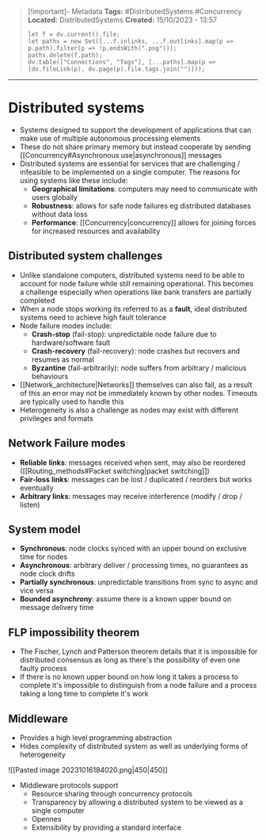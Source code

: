 > [!important]- Metadata
> **Tags:** #DistributedSystems  #Concurrency 
> **Located:** DistributedSystems
> **Created:** 15/10/2023 - 13:57
> ```dataviewjs
> let f = dv.current().file;
> let paths = new Set([...f.inlinks, ...f.outlinks].map(p => p.path).filter(p => !p.endsWith(".png")));
> paths.delete(f.path);
> dv.table(["Connections", "Tags"], [...paths].map(p => [dv.fileLink(p), dv.page(p).file.tags.join("")]));
> ```

___
# Distributed systems
- Systems designed to support the development of applications that can make use of multiple autonomous processing elements 
- These do not share primary memory but instead cooperate by sending [[Concurrency#Asynchronous use|asynchronous]] messages
- Distributed systems are essential for services that are challenging / infeasible to be implemented on a single computer. The reasons for using systems like these include:
	- **Geographical limitations**: computers may need to communicate with users globally 
	- **Robustness**: allows for safe node failures eg distributed databases without data loss
	- **Performance**: [[Concurrency|concurrency]] allows for joining forces for increased resources and availability 
## Distributed system challenges
- Unlike standalone computers, distributed systems need to be able to account for node failure while still remaining operational. This becomes a challenge especially when operations like bank transfers are partially completed 
- When a node stops working its referred to as a **fault**, ideal distributed systems need to achieve high fault tolerance 
- Node failure modes include: 
	- **Crash-stop** (fail-stop): unpredictable node failure due to hardware/software fault
	- **Crash-recovery** (fail-recovery): node crashes but recovers and resumes as normal  
	- **Byzantine** (fail-arbitrarily): node suffers from  arbitrary / malicious behaviours
- [[Network_architecture|Networks]] themselves can also fail, as a result of this an error may not be immediately known by other nodes. Timeouts are typically used to handle this 
- Heterogeneity is also a challenge as nodes may exist with different privileges and formats
## Network Failure modes
- **Reliable** **links**: messages received when sent,  may also be reordered ([[Routing_methods#Packet switching|packet switching]])
- **Fair-loss** **links**: messages can be lost / duplicated / reorders but works eventually 
- **Arbitrary links**: messages may receive interference (modify / drop / listen)


## System model 
- **Synchronous**: node clocks synced with an upper bound on exclusive time for nodes
- **Asynchronous**: arbitrary deliver / processing times, no guarantees as node clock drifts
- **Partially synchronous**: unpredictable transitions from sync to async and vice versa 
- **Bounded asynchrony**: assume there is a known  upper bound on message delivery time

## FLP impossibility theorem 
- The Fischer, Lynch and Patterson theorem details that it is impossible for distributed consensus as long as there's the possibility of even one faulty process 
- If there is no known upper bound on how long it takes a process to complete it's impossible to distinguish from a node failure and a process taking a long time to complete it's work 

## Middleware 
- Provides a high level programming abstraction 
- Hides complexity of distributed system as well as underlying forms of heterogeneity 

![[Pasted image 20231016184020.png|450|450]]

- Middleware protocols support 
    - Resource sharing through concurrency protocols 
    - Transparency by allowing a distributed system to be viewed as a single computer 
    - Opennes 
    - Extensibility by providing a standard interface 